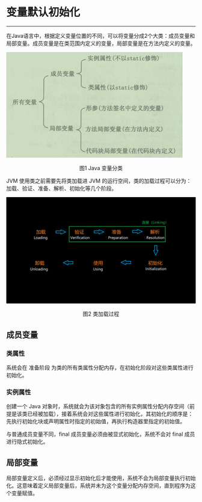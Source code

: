 # 变量默认初始化

---

在Java语言中，根据定义变量位置的不同，可以将变量分成2个大类：成员变量和局部变量。成员变量是在类范围内定义的变量，局部变量是在方法内定义的变量。

![image-20201120191412894](markdown/变量初始化.assets/image-20201120191412894.png)

<center>图1 Java 变量分类</center>

JVM 使用类之前需要先将类加载进 JVM 的运行空间，类的加载过程可以分为：加载、验证、准备、解析、初始化等几个阶段。

![类的生命周期](markdown/变量初始化.assets/类的生命周期.png)

<center>图2 类加载过程</center>

## 成员变量

### 类属性

系统会在 准备阶段 为类的所有类属性分配内存，在初始化阶段对这些类属性进行初始化。

### 实例属性

创建一个 Java 对象时，系统就会为该对象包含的所有实例属性分配内存空间（前提是该类已经被加载），接着系统会对这些属性进行初始化，其初始化的顺序是：先执行初始化块或声明属性时指定的初始值，再执行构造器里指定的初始值。

与普通成员变量不同，final 成员变量必须由被显式初始化，系统不会对 final 成员进行隐式初始化。

## 局部变量

局部变量定义后，必须经过显示初始化后才能使用，系统不会为局部变量执行初始化。这意味着定义局部变量后，系统并未为这个变量分配内存空间，直到程序为这个变量赋值。